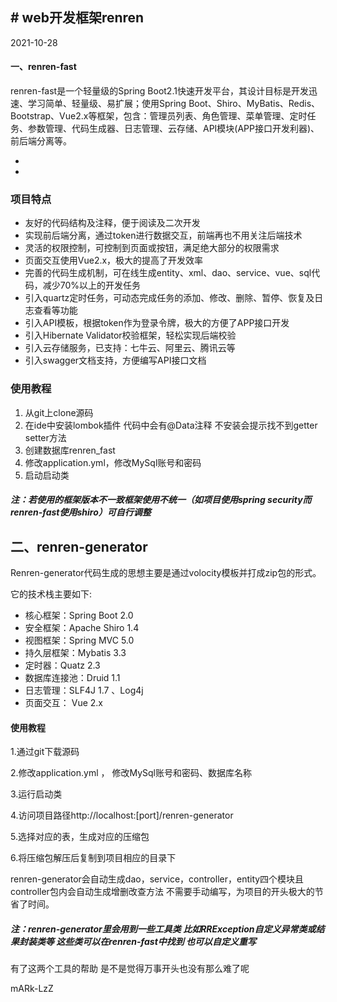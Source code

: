 ## # web开发框架renren

2021-10-28

#### 一、renren-fast

renren-fast是一个轻量级的Spring Boot2.1快速开发平台，其设计目标是开发迅速、学习简单、轻量级、易扩展；使用Spring Boot、Shiro、MyBatis、Redis、Bootstrap、Vue2.x等框架，包含：管理员列表、角色管理、菜单管理、定时任务、参数管理、代码生成器、日志管理、云存储、API模块(APP接口开发利器)、前后端分离等。

- [renren-fast]: https://gitee.com/renrenio/renren-fast

- [官方文档]: https://www.renren.io/guide

### 项目特点

- 友好的代码结构及注释，便于阅读及二次开发
- 实现前后端分离，通过token进行数据交互，前端再也不用关注后端技术
- 灵活的权限控制，可控制到页面或按钮，满足绝大部分的权限需求
- 页面交互使用Vue2.x，极大的提高了开发效率
- 完善的代码生成机制，可在线生成entity、xml、dao、service、vue、sql代码，减少70%以上的开发任务
- 引入quartz定时任务，可动态完成任务的添加、修改、删除、暂停、恢复及日志查看等功能
- 引入API模板，根据token作为登录令牌，极大的方便了APP接口开发
- 引入Hibernate Validator校验框架，轻松实现后端校验
- 引入云存储服务，已支持：七牛云、阿里云、腾讯云等
- 引入swagger文档支持，方便编写API接口文档

### 使用教程

1. 从git上clone源码
2. 在ide中安装lombok插件 代码中会有@Data注释 不安装会提示找不到getter setter方法
3. 创建数据库renren_fast
4. 修改application.yml，修改MySql账号和密码
5. 启动启动类

##### 注：若使用的框架版本不一致框架使用不统一（如项目使用spring security而renren-fast使用shiro）可自行调整

## 二、renren-generator

Renren-generator代码生成的思想主要是通过volocity模板并打成zip包的形式。

它的技术栈主要如下:

- 核心框架：Spring Boot 2.0
- 安全框架：Apache Shiro 1.4
- 视图框架：Spring MVC 5.0
- 持久层框架：Mybatis 3.3
- 定时器：Quatz 2.3
- 数据库连接池：Druid 1.1
- 日志管理：SLF4J 1.7 、Log4j
- 页面交互： Vue 2.x

#### 使用教程

[git地址]: https://gitee.com/mfj3657648/renren-generator

1.通过git下载源码

2.修改application.yml ， 修改MySql账号和密码、数据库名称

3.运行启动类

4.访问项目路径http://localhost:[port]/renren-generator

5.选择对应的表，生成对应的压缩包

6.将压缩包解压后复制到项目相应的目录下

renren-generator会自动生成dao，service，controller，entity四个模块且controller包内会自动生成增删改查方法 不需要手动编写，为项目的开头极大的节省了时间。

##### 注：renren-generator里会用到一些工具类 比如RRException自定义异常类或结果封装类等 这些类可以在renren-fast中找到 也可以自定义重写



有了这两个工具的帮助 是不是觉得万事开头也没有那么难了呢

mARk-LzZ

 





